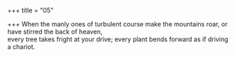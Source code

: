+++
title = "05"

+++
When the manly ones of turbulent course make the mountains roar, or  have stirred the back of heaven,  
every tree takes fright at your drive; every plant bends forward as if  driving a chariot.  